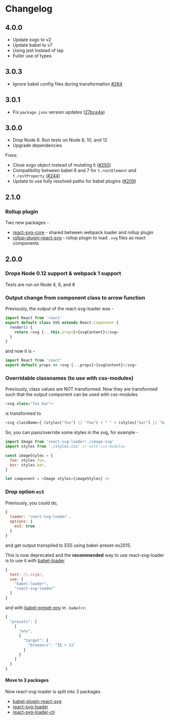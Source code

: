 # Changelog

## 4.0.0

- Update svgo to v2
- Update babel to v7
- Using jest instead of tap
- Fuller use of types

## 3.0.3

- Ignore babel config files during transformation [#264](https://github.com/boopathi/react-svg-loader/pull/264)

## 3.0.1

- Fix `package.json` version updates ([27bce4a](https://github.com/boopathi/react-svg-loader/commit/27bce4a34c1d9e184619a34c2e3f7ce5bfa019a6))

## 3.0.0

- Drop Node 6. Run tests on Node 8, 10, and 12
- Upgrade dependencies

Fixes:

- Close svgo object instead of mutating it ([#250](https://github.com/boopathi/react-svg-loader/pull/250))
- Compatibility between babel 6 and 7 for `t.restElement` and `t.restProperty` ([#244](https://github.com/boopathi/react-svg-loader/pull/244))
- Update to use fully resolved paths for babel plugins ([#209](https://github.com/boopathi/react-svg-loader/pull/209))

## 2.1.0

### Rollup plugin

Two new packages -

- [react-svg-core](/packages/react-svg-core) - shared between webpack loader and rollup plugin
- [rollup-plugin-react-svg](/packages/rollup-plugin-react-svg) - rollup plugin to load `.svg` files as react components

## 2.0.0

### Drops Node 0.12 support & webpack 1 support

Tests are run on Node 4, 6, and 8

### Output change from component class to arrow function

Previously, the output of the react-svg-loader was -

```js
import React from 'react'
export default class SVG extends React.Component {
  render() {
    return <svg {...this.props}>{svgContent}</svg>
  }
}
```

and now it is -

```js
import React from 'react'
export default props => <svg {...props}>{svgContent}</svg>
```

### Overridable classnames (to use with css-modules)

Previously, class values are NOT transformed. Now they are transformed such that the output component can be used with css-modules

```js
<svg class="foo bar">
```

is transformed to

```js
<svg className={ (styles["foo"] || "foo") + " " + (styles["bar"] || "bar") }>
```

So, you can pass/override some styles in the svg, for example -

```js
import Image from 'react-svg-loader!./image.svg'
import styles from './styles.css' // with css-modules

const imageStyles = {
  foo: styles.foo,
  bar: styles.bar,
}

let component = <Image styles={imageStyles} />
```

### Drop option `es5`

Previously, you could do,

```js
{
  loader: 'react-svg-loader',
  options: {
    es5: true
  }
}
```

and get output transpiled to ES5 using babel-preset-es2015.

This is now deprecated and the **recommended** way to use react-svg-loader is to use it with [babel-loader](https://github.com/babel/babel-loader)

```js
{
  test: /\.svg$/,
  use: [
    "babel-loader",
    "react-svg-loader"
  ]
}
```

and with [babel-preset-env](https://github.com/babel/babel-preset-env) in `.babelrc`:

```js
{
  "presets": [
    [
      "env",
      {
        "target": {
          "browsers": "IE > 11"
        }
      }
    ]
  ]
}
```

#### Move to 3 packages

Now react-svg-loader is split into 3 packages

- [babel-plugin-react-svg](/packages/babel-plugin-react-svg)
- [react-svg-loader](/packages/react-svg-loader)
- [react-svg-loader-cli](/packages/react-svg-loader-cli)
